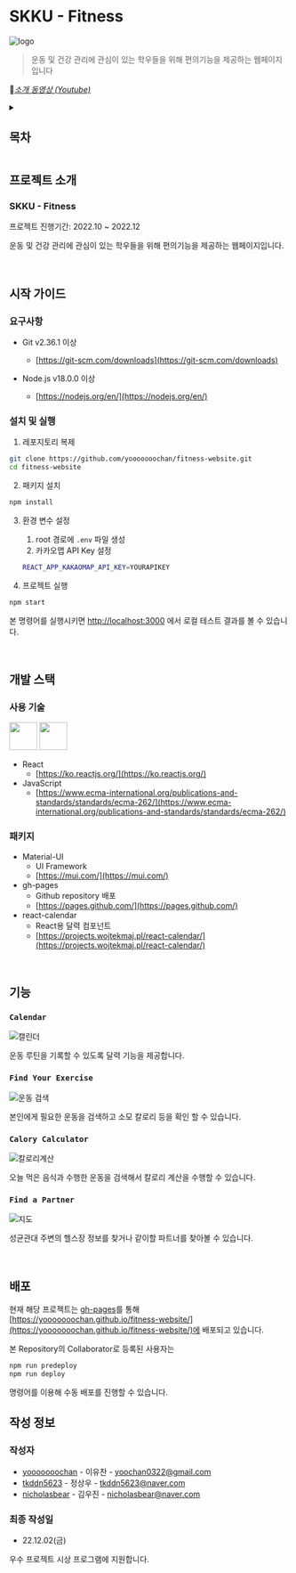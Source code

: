 # SKKU - Fitness

![logo](https://i.ibb.co/PMd12pf/png.png)
>운동 및 건강 관리에 관심이 있는 학우들을 위해 편의기능을 제공하는 웹페이지입니다

:muscle:<i>[소개 동영상 (Youtube)](https://www.youtube.com/watch?v=ldXJsjl7_UI)</i>

<details>
<summary><h2>목차</h2></summary>
<div markdown="1">       

[1. 프로젝트 소개](#프로젝트-소개)

[2. 시작 가이드](#시작-가이드)

[3. 개발 스택](#개발-스택)

[4. 기능](#기능)

[5. 배포](#배포)

[6. 작성 정보](#작성-정보)

</div>
</details>

## 프로젝트 소개

### SKKU - Fitness

프로젝트 진행기간: 2022.10 ~ 2022.12

운동 및 건강 관리에 관심이 있는 학우들을 위해 편의기능을 제공하는 웹페이지입니다.

<br/>

## 시작 가이드

### 요구사항

- Git v2.36.1 이상
    - [https://git-scm.com/downloads](https://git-scm.com/downloads)

- Node.js v18.0.0 이상
    - [https://nodejs.org/en/](https://nodejs.org/en/)

### 설치 및 실행

1. 레포지토리 복제

```bash
git clone https://github.com/yooooooochan/fitness-website.git
cd fitness-website
```

2. 패키지 설치

```bash
npm install
```

3. 환경 변수 설정
    1. root 경로에 `.env` 파일 생성
    2. 카카오맵 API Key 설정
    
    ```bash
    REACT_APP_KAKAOMAP_API_KEY=YOURAPIKEY
    ```
    
4. 프로젝트 실행

```bash
npm start
```

본 명령어를 실행시키면 [http://localhost:3000](http://localhost:3000) 에서 로컬 테스트 결과를 볼 수 있습니다.

<br/>

## 개발 스택

### 사용 기술

<div>

<img src="https://cdn.jsdelivr.net/gh/devicons/devicon/icons/react/react-original.svg" width="50" height="50" />

<img src="https://cdn.jsdelivr.net/gh/devicons/devicon/icons/javascript/javascript-original.svg" width="50" height="50" />

</div>

- React 
    - [https://ko.reactjs.org/](https://ko.reactjs.org/)          
- JavaScript
    - [https://www.ecma-international.org/publications-and-standards/standards/ecma-262/](https://www.ecma-international.org/publications-and-standards/standards/ecma-262/)

### 패키지

- Material-UI
    - UI Framework
    - [https://mui.com/](https://mui.com/)
- gh-pages
    - Github repository 배포
    - [https://pages.github.com/](https://pages.github.com/)
- react-calendar
    - React용 달력 컴포넌트
    - [https://projects.wojtekmaj.pl/react-calendar/](https://projects.wojtekmaj.pl/react-calendar/)

<br/>

## 기능

### `Calendar`

![캘린더](https://user-images.githubusercontent.com/104424579/205296681-042b774f-cfce-476e-8d36-a5472ecd49f7.jpg)

운동 루틴을 기록할 수 있도록 달력 기능을 제공합니다.

### `Find Your Exercise`

![운동 검색](https://user-images.githubusercontent.com/104424579/205297105-8fa626e6-9718-4288-8c19-80283fc59cd6.jpg)

본인에게 필요한 운동을 검색하고 소모 칼로리 등을 확인 할 수 있습니다.

### `Calory Calculator`

![칼로리계산](https://user-images.githubusercontent.com/104424579/205303155-a18f357d-859c-4c03-8cd3-29b9bf227334.jpg)

오늘 먹은 음식과 수행한 운동을 검색해서 칼로리 계산을 수행할 수 있습니다.

### `Find a Partner`

![지도](https://user-images.githubusercontent.com/104424579/205298488-3b5f885f-8a0b-49ab-a220-88311d7097a1.jpg)

성균관대 주변의 헬스장 정보를 찾거나 같이할 파트너를 찾아볼 수 있습니다.

<br/>

## 배포

현재 해당 프로젝트는 [gh-pages](https://pages.github.com/)를 통해 [https://yooooooochan.github.io/fitness-website/](https://yooooooochan.github.io/fitness-website/)에 배포되고 있습니다.

본 Repository의 Collaborator로 등록된 사용자는 
```bash
npm run predeploy
npm run deploy
```
명령어를 이용해 수동 배포를 진행할 수 있습니다.

## 작성 정보

### 작성자

- [yooooooochan](https://github.com/yooooooochan) - 이유찬 - [yoochan0322@gmail.com](mailto:yoochan0322@gmail.com)
- [tkddn5623](https://github.com/tkddn5623) - 정상우 - [tkddn5623@naver.com](mailto:tkddn5623@naver.com)
- [nicholasbear](https://github.com/nicholasbear) - 김우진 - [nicholasbear@naver.com](mailto:nicholasbear@naver.com)

### 최종 작성일

- 22.12.02(금)

우수 프로젝트 시상 프로그램에 지원합니다.
